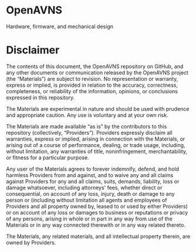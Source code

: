 # OpenAVNS
Hardware, firmware, and mechanical design

# Disclaimer
The contents of this document, the OpenAVNS repository on GitHub, and any other documents or communication released by the OpenAVNS project (the “Materials”) are subject to revision. No representation or warranty, express or implied, is provided in relation to the accuracy, correctness, completeness, or reliability of the information, opinions, or conclusions expressed in this repository.

The Materials are experimental in nature and should be used with prudence and appropriate caution. Any use is voluntary and at your own risk.

The Materials are made available “as is” by the contributors to this repository (collectively, “Providers”). Providers expressly disclaim all warranties, express or implied, arising in connection with the Materials, or arising out of a course of performance, dealing, or trade usage, including, without limitation, any warranties of title, noninfringement, merchantability, or fitness for a particular purpose.

Any user of the Materials agrees to forever indemnify, defend, and hold harmless Providers from and against, and to waive any and all claims against Providers for any and all claims, suits, demands, liability, loss or damage whatsoever, including attorneys' fees, whether direct or consequential, on account of any loss, injury, death or damage to any person or (including without limitation all agents and employees of Providers and all property owned by, leased to or used by either Providers) or on account of any loss or damages to business or reputations or privacy of any persons, arising in whole or in part in any way from use of the Materials or in any way connected therewith or in any way related thereto.

The Materials, any related materials, and all intellectual property therein, are owned by Providers.
